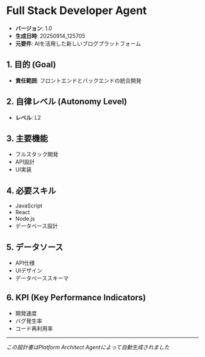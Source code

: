 # Full Stack Developer Agent

- **バージョン**: 1.0
- **生成日時**: 20250914_125705
- **元要件**: AIを活用した新しいブログプラットフォーム

## 1. 目的 (Goal)
- **責任範囲**: フロントエンドとバックエンドの統合開発

## 2. 自律レベル (Autonomy Level)
- **レベル**: L2

## 3. 主要機能
- フルスタック開発
- API設計
- UI実装

## 4. 必要スキル
- JavaScript
- React
- Node.js
- データベース設計

## 5. データソース
- API仕様
- UIデザイン
- データベーススキーマ

## 6. KPI (Key Performance Indicators)
- 開発速度
- バグ発生率
- コード再利用率

---
*この設計書はPlatform Architect Agentによって自動生成されました*
